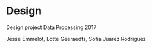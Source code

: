 # Design
Design project Data Processing 2017

Jesse Emmelot, Lotte Geeraedts, Sofia Juarez Rodriguez
